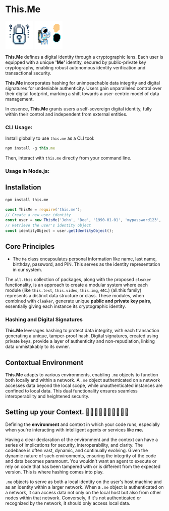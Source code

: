 # This.Me  
<img src="./cleak_me-removebg.png" alt="SVG Image" style="width:89px;">
<img src="./this.me.png" alt="SVG Image" style="width:89px;">

**This.Me** defines a digital identity through a cryptographic lens. Each user is equipped with a unique **'Me'** identity, secured by public-private key cryptography, enabling robust autonomous identity verification and transactional security.

**This.Me** incorporates hashing for unimpeachable data integrity and digital signatures for undeniable authenticity. Users gain unparalleled control over their digital footprint, marking a shift towards a user-centric model of data management.

In essence, **This.Me** grants users a self-sovereign digital identity, fully within their control and independent from external entities.

### CLI Usage:
Install globally to use `this.me` as a CLI tool:

```js
npm install -g this.me
```

Then, interact with `this.me` directly from your command line.


### Usage in Node.js:

## Installation

```bash
npm install this.me
```

```js
const ThisMe = require('this.me');
// Create a new user identity
const user = new ThisMe('John', 'Doe', '1990-01-01', 'mypassword123', '1234');
// Retrieve the user's identity object
const identityObject = user.getIdentityObject();
```

## Core Principles

- The `Me` class encapsulates personal information like name, last name, birthday, password, and PIN. This serves as the identity representation in our system.

The `all.this` collection of packages, along with the proposed `cleaker` functionality, is an approach to create a modular system where each module (like `this.text`, `this.video`, `this.img`, etc.) (all.this family) represents a distinct data structure or class. These modules, when combined with `cleaker`, generate unique **public and private key pairs**, essentially giving each instance its cryptographic identity.

### Hashing and Digital Signatures

**This.Me** leverages hashing to protect data integrity, with each transaction generating a unique, tamper-proof hash. Digital signatures, created using private keys, provide a layer of authenticity and non-repudiation, linking data unmistakably to its owner.

## Contextual Environment

**This.Me** adapts to various environments, enabling `.me` objects to function both locally and within a network. A `.me` object authenticated on a network accesses data beyond the local scope, while unauthenticated instances are confined to local data. This dual functionality ensures seamless interoperability and heightened security.

## Setting up your Context. 	👋🏻👋🏼👋🏽👋🏾👋🏿

Defining the **environment** and context in which your code runs, especially when you're interacting with intelligent agents or services like **me.**

Having a clear declaration of the environment and the context can have a series of implications for security, interoperability, and clarity. The codebase is often vast, dynamic, and continually evolving. Given the dynamic nature of such environments, ensuring the integrity of the code and data becomes paramount. You wouldn't want an agent to execute or rely on code that has been tampered with or is different from the expected version. This is where hashing comes into play.

`.me` objects to serve as both a local identity on the user's host machine and as an identity within a larger network. When a `.me` object is authenticated on a network, it can access data not only on the local host but also from other nodes within that network. Conversely, if it's not authenticated or recognized by the network, it should only access local data. 

